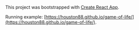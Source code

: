 This project was bootstrapped with [Create React App](https://github.com/facebookincubator/create-react-app).

Running example:
[https://houston88.github.io/game-of-life/](https://houston88.github.io/game-of-life/).
